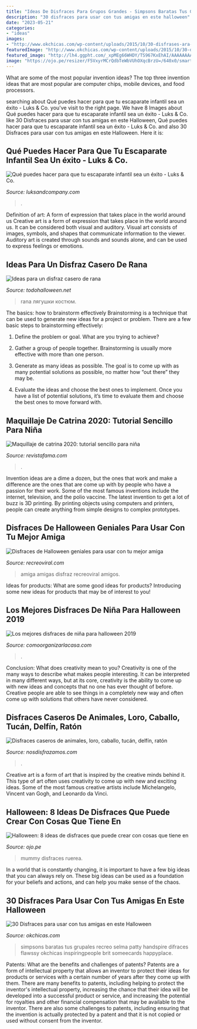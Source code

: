 ```yaml
---
title: "Ideas De Disfraces Para Grupos Grandes - Simpsons Baratas Tus Grupales Recreo Selma Patty Handspire Difraces Flawssy Okchicas Inspiringpeople Brit Someecards Happyplace"
description: "30 disfraces para usar con tus amigas en este halloween"
date: "2023-05-21"
categories:
- "ideas"
images:
- "http://www.okchicas.com/wp-content/uploads/2015/10/30-disfrases-ara-Halloween-grupales-11.jpg"
featuredImage: "http://www.okchicas.com/wp-content/uploads/2015/10/30-disfrases-ara-Halloween-grupales-11.jpg"
featured_image: "http://lh4.ggpht.com/_xpMEg66WHDY/TS967KxEhAI/AAAAAAAABQI/I_ZwV-jCQZw/raton_thumb[1].jpg?imgmax=800"
image: "https://ojo.pe/resizer/F5VxyrMCrQdbTeWbVUhOXqcBrzU=/640x0/smart/filters:format(jpeg):quality(75)/cloudfront-us-east-1.images.arcpublishing.com/elcomercio/AEYXJPXR6FHMJMVFOPCAFVE764.jpg"
---
```



What are some of the most popular invention ideas?
The top three invention ideas that are most popular are computer chips, mobile devices, and food processors.

	

		
searching about Qué puedes hacer para que tu escaparate infantil sea un éxito - Luks &amp; Co. you've visit to the right page. We have 8 Images about Qué puedes hacer para que tu escaparate infantil sea un éxito - Luks &amp; Co. like 30 Disfraces para usar con tus amigas en este Halloween, Qué puedes hacer para que tu escaparate infantil sea un éxito - Luks &amp; Co. and also 30 Disfraces para usar con tus amigas en este Halloween. Here it is:
		
    
## Qué Puedes Hacer Para Que Tu Escaparate Infantil Sea Un éxito - Luks &amp; Co.

<img loading=lazy src="https://www.luksandcompany.com/wp-content/uploads/2015/06/modasogla-1.jpg" onerror="this.onerror=null;this.src='https://tse2.mm.bing.net/th?id=OIP.hwBdEXx9Bv62NuDCRYmx7wHaEM&amp;pid=15.1';" alt="Qué puedes hacer para que tu escaparate infantil sea un éxito - Luks &amp; Co.">

_Source: luksandcompany.com_

>. 

	

Definition of art: A form of expression that takes place in the world around us
Creative art is a form of expression that takes place in the world around us. It can be considered both visual and auditory. Visual art consists of images, symbols, and shapes that communicate information to the viewer. Auditory art is created through sounds and sounds alone, and can be used to express feelings or emotions.

    
## Ideas Para Un Disfraz Casero De Rana

<img loading=lazy src="http://lh3.ggpht.com/-zkdJLtOqPVU/TqHviieH6oI/AAAAAAAAFN0/YUUQwX2KxEA/disfrazderanatodohalloween11_thumb.jpg%3Fimgmax%3D800" onerror="this.onerror=null;this.src='https://tse1.mm.bing.net/th?id=OIP.UCUCMMVBaXvxE53u_zKI2gAAAA&amp;pid=15.1';" alt="Ideas para un disfraz casero de rana">

_Source: todohalloween.net_

>rana лягушки костюм. 

	

The basics: how to brainstorm effectively
Brainstorming is a technique that can be used to generate new ideas for a project or problem. There are a few basic steps to brainstorming effectively:
1. Define the problem or goal. What are you trying to achieve?

2. Gather a group of people together. Brainstorming is usually more effective with more than one person.

3. Generate as many ideas as possible. The goal is to come up with as many potential solutions as possible, no matter how “out there” they may be.

4. Evaluate the ideas and choose the best ones to implement. Once you have a list of potential solutions, it’s time to evaluate them and choose the best ones to move forward with.

    
## Maquillaje De Catrina 2020: Tutorial Sencillo Para Niña

<img loading=lazy src="https://cdn.revistafama.com/uploads/media/2020/10/26/maquillaje-de-catrina-tutorial-sencillo.jpg" onerror="this.onerror=null;this.src='https://tse2.mm.bing.net/th?id=OIP.92dX8acdLzTk8I2cTrVP2gHaE8&amp;pid=15.1';" alt="Maquillaje de catrina 2020: tutorial sencillo para niña">

_Source: revistafama.com_

>. 

	

Invention ideas are a dime a dozen, but the ones that work and make a difference are the ones that are come up with by people who have a passion for their work. Some of the most famous inventions include the internet, television, and the polio vaccine. The latest invention to get a lot of buzz is 3D printing. By printing objects using computers and printers, people can create anything from simple designs to complex prototypes.

    
## Disfraces De Halloween Geniales Para Usar Con Tu Mejor Amiga

<img loading=lazy src="https://www.recreoviral.com/wp-content/uploads/2016/10/20-17-393x700.jpg" onerror="this.onerror=null;this.src='https://tse3.mm.bing.net/th?id=OIP.dY_T68-ukrKAXs8NI2Aa8gAAAA&amp;pid=15.1';" alt="Disfraces de Halloween geniales para usar con tu mejor amiga">

_Source: recreoviral.com_

>amiga amigas disfraz recreoviral amigos. 

	

Ideas for products: What are some good ideas for products?
Introducing some new ideas for products that may be of interest to you!

    
## Los Mejores Disfraces De Niña Para Halloween 2019

<img loading=lazy src="https://comoorganizarlacasa.com/wp-content/uploads/2017/10/los-mejores-disfraces-nina-halloween-2017-2.jpg" onerror="this.onerror=null;this.src='https://tse1.mm.bing.net/th?id=OIP.T4zVJT5VmWyHg1w4C2pXJwHaNC&amp;pid=15.1';" alt="Los mejores disfraces de niña para halloween 2019">

_Source: comoorganizarlacasa.com_

>. 

	

Conclusion: What does creativity mean to you?
Creativity is one of the many ways to describe what makes people interesting. It can be interpreted in many different ways, but at its core, creativity is the ability to come up with new ideas and concepts that no one has ever thought of before. Creative people are able to see things in a completely new way and often come up with solutions that others have never considered.

    
## Disfraces Caseros De Animales, Loro, Caballo, Tucán, Delfín, Ratón

<img loading=lazy src="http://lh4.ggpht.com/_xpMEg66WHDY/TS967KxEhAI/AAAAAAAABQI/I_ZwV-jCQZw/raton_thumb[1].jpg?imgmax=800" onerror="this.onerror=null;this.src='https://tse2.mm.bing.net/th?id=OIP.L2yKXuSKxCXJdEnpt4-8SQHaGD&amp;pid=15.1';" alt="Disfraces caseros de animales, loro, caballo, tucán, delfín, ratón">

_Source: nosdisfrazamos.com_

>. 

	

Creative art is a form of art that is inspired by the creative minds behind it. This type of art often uses creativity to come up with new and exciting ideas. Some of the most famous creative artists include Michelangelo, Vincent van Gogh, and Leonardo da Vinci.

    
## Halloween: 8 Ideas De Disfraces Que Puede Crear Con Cosas Que Tiene En

<img loading=lazy src="https://ojo.pe/resizer/F5VxyrMCrQdbTeWbVUhOXqcBrzU=/640x0/smart/filters:format(jpeg):quality(75)/cloudfront-us-east-1.images.arcpublishing.com/elcomercio/AEYXJPXR6FHMJMVFOPCAFVE764.jpg" onerror="this.onerror=null;this.src='https://tse2.mm.bing.net/th?id=OIP.BtpY6Z270TXchVF66uGJIgHaLV&amp;pid=15.1';" alt="Halloween: 8 ideas de disfraces que puede crear con cosas que tiene en">

_Source: ojo.pe_

>mummy disfraces ruerea. 

	

In a world that is constantly changing, it is important to have a few big ideas that you can always rely on. These big ideas can be used as a foundation for your beliefs and actions, and can help you make sense of the chaos.

    
## 30 Disfraces Para Usar Con Tus Amigas En Este Halloween

<img loading=lazy src="http://www.okchicas.com/wp-content/uploads/2015/10/30-disfrases-ara-Halloween-grupales-11.jpg" onerror="this.onerror=null;this.src='https://tse4.mm.bing.net/th?id=OIP.srxsaGAjdAnZPu_ax0-uzQHaJ7&amp;pid=15.1';" alt="30 Disfraces para usar con tus amigas en este Halloween">

_Source: okchicas.com_

>simpsons baratas tus grupales recreo selma patty handspire difraces flawssy okchicas inspiringpeople brit someecards happyplace. 

	

Patents: What are the benefits and challenges of patents?
Patents are a form of intellectual property that allows an inventor to protect their ideas for products or services with a certain number of years after they come up with them. There are many benefits to patents, including helping to protect the inventor's intellectual property, increasing the chance that their idea will be developed into a successful product or service, and increasing the potential for royalties and other financial compensation that may be available to the inventor. There are also some challenges to patents, including ensuring that the invention is actually protected by a patent and that it is not copied or used without consent from the inventor.

